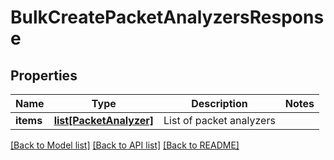 # BulkCreatePacketAnalyzersResponse

## Properties
Name | Type | Description | Notes
------------ | ------------- | ------------- | -------------
**items** | [**list[PacketAnalyzer]**](PacketAnalyzer.md) | List of packet analyzers | 

[[Back to Model list]](../README.md#documentation-for-models) [[Back to API list]](../README.md#documentation-for-api-endpoints) [[Back to README]](../README.md)


